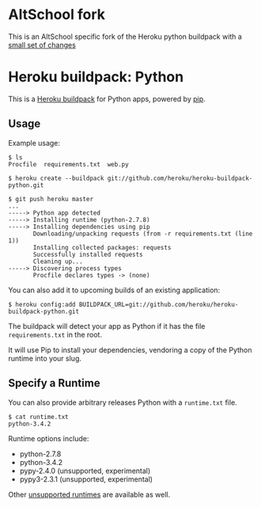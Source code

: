 AltSchool fork
==================================================

This is an AltSchool specific fork of the Heroku python buildpack with a [small set of changes](https://github.com/heroku/heroku-buildpack-python/compare/master...AltSchool:master)

Heroku buildpack: Python
========================

This is a [Heroku buildpack](http://devcenter.heroku.com/articles/buildpacks) for Python apps, powered by [pip](http://www.pip-installer.org/).


Usage
-----

Example usage:

    $ ls
    Procfile  requirements.txt  web.py

    $ heroku create --buildpack git://github.com/heroku/heroku-buildpack-python.git

    $ git push heroku master
    ...
    -----> Python app detected
    -----> Installing runtime (python-2.7.8)
    -----> Installing dependencies using pip
           Downloading/unpacking requests (from -r requirements.txt (line 1))
           Installing collected packages: requests
           Successfully installed requests
           Cleaning up...
    -----> Discovering process types
           Procfile declares types -> (none)

You can also add it to upcoming builds of an existing application:

    $ heroku config:add BUILDPACK_URL=git://github.com/heroku/heroku-buildpack-python.git

The buildpack will detect your app as Python if it has the file `requirements.txt` in the root.

It will use Pip to install your dependencies, vendoring a copy of the Python runtime into your slug.

Specify a Runtime
-----------------

You can also provide arbitrary releases Python with a `runtime.txt` file.

    $ cat runtime.txt
    python-3.4.2

Runtime options include:

- python-2.7.8
- python-3.4.2
- pypy-2.4.0 (unsupported, experimental)
- pypy3-2.3.1 (unsupported, experimental)

Other [unsupported runtimes](https://github.com/heroku/heroku-buildpack-python/tree/master/builds/runtimes) are available as well.
